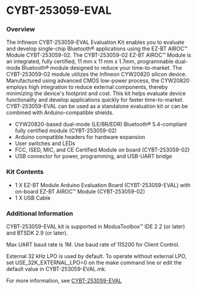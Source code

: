 # CYBT-253059-EVAL

### Overview

The Infineon CYBT-253059-EVAL Evaluation Kit enables you to evaluate and develop single-chip Bluetooth&#174; applications using the EZ-BT AIROC&#8482; Module CYBT-253059-02. The CYBT-253059-02 EZ-BT AIROC&#8482; Module is an integrated, fully certified, 11 mm x 11 mm x 1.7mm, programmable dual-mode Bluetooth&#174; module designed to reduce your time-to-market. The CYBT-253059-02 module utilizes the Infineon CYW20820 silicon device.  Manufactured using advanced CMOS low-power process, the CYW20820 employs high integration to reduce external components, thereby minimizing the device's footprint and cost. This kit helps evaluate device functionality and develop applications quickly for faster time-to-market. CYBT-253059-EVAL can be used as a standalone evaluation kit or can be combined with Arduino-compatible shields.

* CYW20820-based dual-mode (LE/BR/EDR) Bluetooth&#174; 5.4-compliant fully certified module (CYBT-253059-02)
* Arduino compatible headers for hardware expansion
* User switches and LEDs
* FCC, ISED, MIC, and CE Certified Module on board (CYBT-253059-02)
* USB connector for power, programming, and USB-UART bridge

### Kit Contents

* 1 X EZ-BT Module Arduino Evaluation Board (CYBT-253059-EVAL) with on-board EZ-BT AIROC&#8482; Module (CYBT-253059-02)
* 1 X USB Cable

### Additional Information

CYBT-253059-EVAL kit is supported in ModusToolbox&#8482; IDE 2.2 (or later) and BTSDK 2.9 (or later).

Max UART baud rate is 1M. Use baud rate of 115200 for Client Control.

External 32 kHz LPO is used by default. To operate without external LPO, set USE\_32K\_EXTERNAL\_LPO=0 on the make command line or edit the default value in CYBT-253059-EVAL.mk.

For more information, see [CYBT-253059-EVAL](https://www.infineon.com/cms/en/product/evaluation-boards/cybt-253059-eval/)
